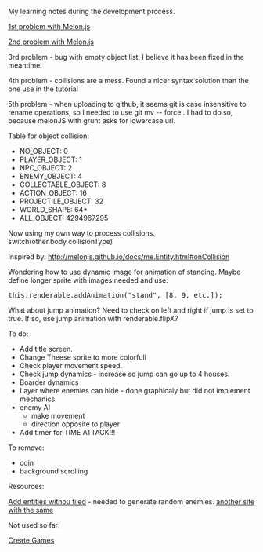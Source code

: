 My learning notes during the development process.

[1st problem with Melon.js](https://groups.google.com/forum/#!msg/melonjs/i4Cbr5R4L0U/tfqt8NrTkQUJ)

[2nd problem with Melon.js](https://groups.google.com/forum/#!topic/melonjs/3Vj6hIbt8m4)

3rd problem - bug with empty object list. I believe it has been fixed in the meantime.

4th problem - collisions are a mess. Found a nicer syntax solution than the one use in the tutorial

5th problem - when uploading to github, it seems git is case insensitive to rename operations, so I needed to use git mv -- force <oldName> <newName>. I had to do so, because melonJS with grunt asks for lowercase url.

Table for object collision:

* NO_OBJECT: 0
* PLAYER_OBJECT: 1
* NPC_OBJECT: 2
* ENEMY_OBJECT: 4
* COLLECTABLE_OBJECT: 8
* ACTION_OBJECT: 16
* PROJECTILE_OBJECT: 32
* WORLD_SHAPE: 64* 
* ALL_OBJECT: 4294967295

Now using my own way to process collisions.
switch(other.body.collisionType)

Inspired by:
http://melonjs.github.io/docs/me.Entity.html#onCollision



Wondering how to use dynamic image for animation of standing. Maybe define longer sprite with images needed and use:

<pre>
this.renderable.addAnimation("stand", [8, 9, etc.]);
</pre>

What about jump animation? Need to check on left and right if jump is set to true. If so, use jump animation with renderable.flipX?

To do:

* Add title screen.
* Change Theese sprite to more colorfull
* Check player movement speed.
* Check jump dynamics - increase so jump can go up to 4 houses.
* Boarder dynamics
* Layer where enemies can hide - done graphicaly but did not implement mechanics
* enemy AI
    * make movement
    * direction opposite to player    
* Add timer for TIME ATTACK!!!

To remove:

* coin
* background scrolling








Resources:

[Add entities withou tiled](http://stackoverflow.com/questions/24294509/programmatically-insert-entities-in-melonjs) - needed to generate random enemies. [another site with the same](https://github.com/melonjs/melonJS/wiki/Frequently-Asked-Questions#object_pooling)

Not used so far:

[Create Games](http://creategames.tumblr.com/)

